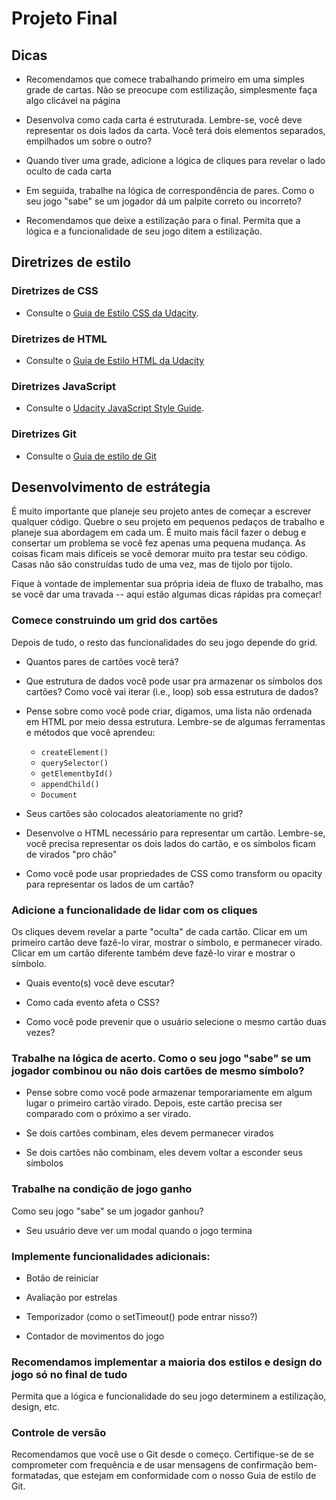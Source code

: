 # Projeto Final

## Dicas

- Recomendamos que comece trabalhando primeiro em uma simples grade de cartas. Não se preocupe com estilização, simplesmente faça algo clicável na página

- Desenvolva como cada carta é estruturada. Lembre-se, você deve representar os dois lados da carta. Você terá dois elementos separados, empilhados um sobre o outro?

- Quando tiver uma grade, adicione a lógica de cliques para revelar o lado oculto de cada carta

- Em seguida, trabalhe na lógica de correspondência de pares. Como o seu jogo "sabe" se um jogador dá um palpite correto ou incorreto?

- Recomendamos que deixe a estilização para o final. Permita que a lógica e a funcionalidade de seu jogo ditem a estilização.

## Diretrizes de estilo

### Diretrizes de CSS

- Consulte o [Guia de Estilo CSS da Udacity](http://udacity.github.io/frontend-nanodegree-styleguide/css.html).

### Diretrizes de HTML

- Consulte o [Guia de Estilo HTML da Udacity](http://udacity.github.io/frontend-nanodegree-styleguide/index.html)

### Diretrizes JavaScript

- Consulte o [Udacity JavaScript Style Guide](http://udacity.github.io/frontend-nanodegree-styleguide/javascript.html).

### Diretrizes Git

- Consulte o [Guia de estilo de Git](https://udacity.github.io/git-styleguide/)

## Desenvolvimento de estrátegia

É muito importante que planeje seu projeto antes de começar a escrever qualquer código. Quebre o seu projeto em pequenos pedaços de trabalho e planeje sua abordagem em cada um. É muito mais fácil fazer o debug e consertar um problema se você fez apenas uma pequena mudança. As coisas ficam mais difíceis se você demorar muito pra testar seu código. Casas não são construídas tudo de uma vez, mas de tijolo por tijolo.

Fique à vontade de implementar sua própria ideia de fluxo de trabalho, mas se você dar uma travada -- aqui estão algumas dicas rápidas pra começar!

### Comece construindo um grid dos cartões

Depois de tudo, o resto das funcionalidades do seu jogo depende do grid.

- Quantos pares de cartões você terá?

- Que estrutura de dados você pode usar pra armazenar os símbolos dos cartões? Como você vai iterar (i.e., loop) sob essa estrutura de dados?

- Pense sobre como você pode criar, digamos, uma lista não ordenada em HTML por meio dessa estrutura. Lembre-se de algumas ferramentas e métodos que você aprendeu:

  - `createElement()`
  - `querySelector()`
  - `getElementbyId()`
  - `appendChild()`
  - `Document`

- Seus cartões são colocados aleatoriamente no grid?

- Desenvolve o HTML necessário para representar um cartão. Lembre-se, você precisa representar os dois lados do cartão, e os símbolos ficam de virados "pro chão"

- Como você pode usar propriedades de CSS como transform ou opacity para representar os lados de um cartão?

### Adicione a funcionalidade de lidar com os cliques

Os cliques devem revelar a parte "oculta" de cada cartão. Clicar em um primeiro cartão deve fazê-lo virar, mostrar o símbolo, e permanecer virado. Clicar em um cartão diferente também deve fazê-lo virar e mostrar o símbolo.

- Quais evento(s) você deve escutar?

- Como cada evento afeta o CSS?

- Como você pode prevenir que o usuário selecione o mesmo cartão duas vezes?

### Trabalhe na lógica de acerto. Como o seu jogo "sabe" se um jogador combinou ou não dois cartões de mesmo símbolo?

- Pense sobre como você pode armazenar temporariamente em algum lugar o primeiro cartão virado. Depois, este cartão precisa ser comparado com o próximo a ser virado.

- Se dois cartões combinam, eles devem permanecer virados

- Se dois cartões não combinam, eles devem voltar a esconder seus símbolos

### Trabalhe na condição de jogo ganho

Como seu jogo "sabe" se um jogador ganhou?

- Seu usuário deve ver um modal quando o jogo termina

### Implemente funcionalidades adicionais:

- Botão de reiniciar

- Avaliação por estrelas

- Temporizador (como o setTimeout() pode entrar nisso?)

- Contador de movimentos do jogo

### Recomendamos implementar a maioria dos estilos e design do jogo só no final de tudo

Permita que a lógica e funcionalidade do seu jogo determinem a estilização, design, etc.

### Controle de versão

Recomendamos que você use o Git desde o começo. Certifique-se de se comprometer com frequência e de usar mensagens de confirmação bem-formatadas, que estejam em conformidade com o nosso Guia de estilo de Git.